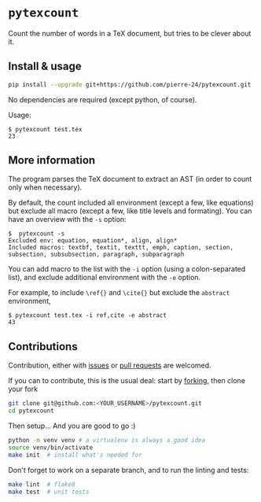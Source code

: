 # `pytexcount`

Count the number of words in a TeX document, but tries to be clever about it.

## Install & usage

```bash
pip install --upgrade git+https://github.com/pierre-24/pytexcount.git
```

No dependencies are required (except python, of course).

Usage:

```text
$ pytexcount test.tex
23
```

## More information

The program parses the TeX document to extract an AST (in order to count only when necessary).

By default, the count included all environment (except a few, like equations)
but exclude all macro (except a few, like title levels and formating).
You can have an overview with the `-s` option:

```text
$  pytexcount -s
Excluded env: equation, equation*, align, align*
Included macros: textbf, textit, texttt, emph, caption, section, subsection, subsubsection, paragraph, subparagraph
```

You can add macro to the list with the `-i` option (using a colon-separated list), and exclude additional environment with the `-e` option.

For example, to include `\ref{}` and `\cite{}` but exclude the `abstract` environment,

```text
$ pytexcount test.tex -i ref,cite -e abstract
43
```

## Contributions

Contribution, either with [issues](https://github.com/pierre-24/pytexcount/issues) or [pull requests](https://github.com/pierre-24/pytexcount/pulls) are welcomed.

If you can to contribute, this is the usual deal: 
start by [forking](https://guides.github.com/activities/forking/), then clone your fork

```bash
git clone git@github.com:<YOUR_USERNAME>/pytexcount.git
cd pytexcount
```

Then setup... And you are good to go :)

```bash
python -m venv venv # a virtualenv is always a good idea
source venv/bin/activate
make init  # install what's needed for 
```

Don't forget to work on a separate branch, and to run the linting and tests:

```bash
make lint  # flake8
make test  # unit tests
```

